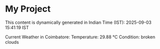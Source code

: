 # My Project

This content is dynamically generated in Indian Time (IST): 2025-09-03 15:41:19 IST


Current Weather in Coimbatore:
Temperature: 29.88 °C
Condition: broken clouds
